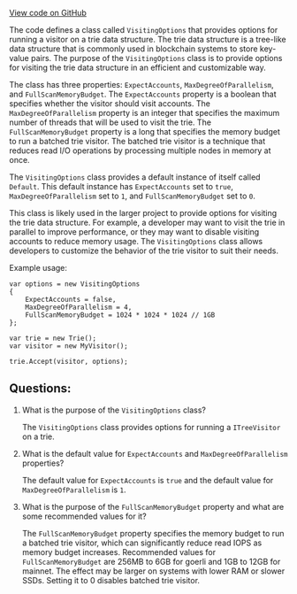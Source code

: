 [View code on GitHub](https://github.com/nethermindeth/nethermind/Nethermind.Trie/VisitingOptions.cs)

The code defines a class called `VisitingOptions` that provides options for running a visitor on a trie data structure. The trie data structure is a tree-like data structure that is commonly used in blockchain systems to store key-value pairs. The purpose of the `VisitingOptions` class is to provide options for visiting the trie data structure in an efficient and customizable way.

The class has three properties: `ExpectAccounts`, `MaxDegreeOfParallelism`, and `FullScanMemoryBudget`. The `ExpectAccounts` property is a boolean that specifies whether the visitor should visit accounts. The `MaxDegreeOfParallelism` property is an integer that specifies the maximum number of threads that will be used to visit the trie. The `FullScanMemoryBudget` property is a long that specifies the memory budget to run a batched trie visitor. The batched trie visitor is a technique that reduces read I/O operations by processing multiple nodes in memory at once.

The `VisitingOptions` class provides a default instance of itself called `Default`. This default instance has `ExpectAccounts` set to `true`, `MaxDegreeOfParallelism` set to `1`, and `FullScanMemoryBudget` set to `0`.

This class is likely used in the larger project to provide options for visiting the trie data structure. For example, a developer may want to visit the trie in parallel to improve performance, or they may want to disable visiting accounts to reduce memory usage. The `VisitingOptions` class allows developers to customize the behavior of the trie visitor to suit their needs.

Example usage:

```
var options = new VisitingOptions
{
    ExpectAccounts = false,
    MaxDegreeOfParallelism = 4,
    FullScanMemoryBudget = 1024 * 1024 * 1024 // 1GB
};

var trie = new Trie();
var visitor = new MyVisitor();

trie.Accept(visitor, options);
```
## Questions: 
 1. What is the purpose of the `VisitingOptions` class?
    
    The `VisitingOptions` class provides options for running a `ITreeVisitor` on a trie.

2. What is the default value for `ExpectAccounts` and `MaxDegreeOfParallelism` properties?
    
    The default value for `ExpectAccounts` is `true` and the default value for `MaxDegreeOfParallelism` is `1`.

3. What is the purpose of the `FullScanMemoryBudget` property and what are some recommended values for it?
    
    The `FullScanMemoryBudget` property specifies the memory budget to run a batched trie visitor, which can significantly reduce read IOPS as memory budget increases. Recommended values for `FullScanMemoryBudget` are 256MB to 6GB for goerli and 1GB to 12GB for mainnet. The effect may be larger on systems with lower RAM or slower SSDs. Setting it to 0 disables batched trie visitor.